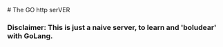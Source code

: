 # The GO http serVER

### Disclaimer: This is just a naive server, to learn and 'boludear' with GoLang.
